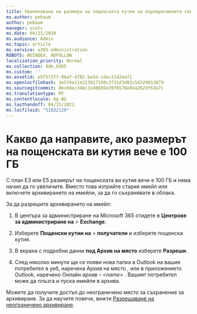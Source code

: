 ```yaml
---
title: Увеличаване на размера на пощенската кутия за корпоративните скН
ms.author: pebaum
author: pebaum
manager: scotv
ms.date: 04/21/2020
ms.audience: Admin
ms.topic: article
ms.service: o365-administration
ROBOTS: NOINDEX, NOFOLLOW
localization_priority: Normal
ms.collection: Adm_O365
ms.custom: ''
ms.assetid: e57572ff-0ba7-4782-ba5d-cdac3142ea71
ms.openlocfilehash: 3e576a11e223917160c2f31d3d83c54329013879
ms.sourcegitcommit: 8bc60ec34bc1e40685e3976576e04a2623f63a7c
ms.translationtype: MT
ms.contentlocale: bg-BG
ms.lasthandoff: 04/15/2021
ms.locfileid: "51832119"
---
```

# <a name="what-to-do-if-your-mailbox-size-is-already-100gb"></a>Какво да направите, ако размерът на пощенската ви кутия вече е 100 ГБ

С план E3 или E5 размерът на пощенската ви кутия вече е 100 ГБ и няма начин да го увеличите. Вместо това изтрийте стария имейл или включете архивирането на имейли, за да го съхранявате в облака. 
  
За да разрешите архивирането на имейл:
  
1. В центъра за администриране на Microsoft 365 отидете в **Центрове за администриране на** \> **Exchange**. 
    
2. Изберете **Пощенски кутии на** \> **получатели** и изберете пощенска кутия. 
    
3. В екрана с подробни данни **под Архив на място** изберете **Разреши**. 
    
4. След няколко минути ще се появи нова папка в Outlook на вашия потребител в уеб, наречена Архив на място *,* или в приложението Outlook, наречено Онлайн *архив – \<name\>* . Вашият потребител може да плъзга и пуска имейли в архива. 
    
Можете да получите достъп до неограничено място за съхранение за архивиране. За да научите повече, вижте [Разрешаване на неограничено архивиране](https://docs.microsoft.com/microsoft-365/compliance/enable-unlimited-archiving).
  

